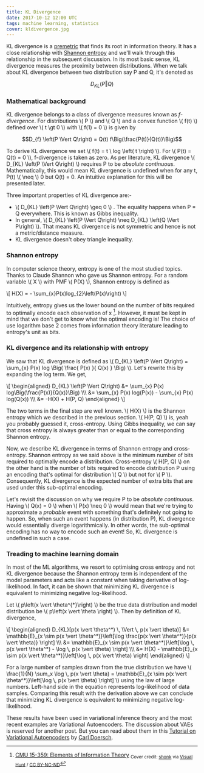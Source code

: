 ```yaml
---
title: KL Divergence
date: 2017-10-12 12:00 UTC
tags: machine learning, statistics
cover: kldivergence.jpg
---
```


KL divergence is a [premetric](https://en.wikipedia.org/wiki/Metric_(mathematics)#Premetrics) that finds its root in information theory. It has a close relationship with [Shannon entropy](https://en.wiktionary.org/wiki/Shannon_entropy) and we'll walk through this relationship in the subsequent discussion. In its most basic sense, KL divergence measures the proximity between distributions. When we talk about KL divergence between two distribution say P and Q, it's denoted as

$$D_{KL} \left(P  \Vert  Q\right)$$

### Mathematical background

<p>
KL divergence belongs to a class of divergence measures known as <i>f-divergence</i>. For distributions \( P \) and \( Q \) and a convex function \( f(t) \) defined over \( t \gt 0 \) with \( f(1) = 0 \) is given by
</p>

$$D_{f} \left(P  \Vert Q\right) = Q(t) f\Big(\frac{P(t)}{Q(t)}\Big)$$

<p>
To derive KL divergence we set \( f(t) = t \ log \left( t \right) \). For \( P(t) = Q(t) = 0 \), f-divergence is taken as zero. As per literature, KL divergence \( D_{KL} \left(P  \Vert  Q\right) \) requires P to be <i>absolute continuous</i>. Mathematically, this would mean KL divergence is undefined when for any t, P(t) \( \neq \) 0 but Q(t) = 0. An intuitive explanation for this will be presented later.
</p>

<p>
Three important properties of KL divergence are:-
<ul>
	<li> \( D_{KL} \left(P  \Vert  Q\right) \geq 0 \) . The equality happens when P = Q everywhere. This is known as Gibbs inequality. </li>
	<li> In general, \( D_{KL} \left(P  \Vert  Q\right) \neq D_{KL} \left(Q  \Vert  P\right) \). That means KL divergence is not symmetric and hence is not a metric/distance measure. </li>
	<li> KL divergence doesn't obey triangle inequality. </li>
</ul>
</p>

### Shannon entropy 

<p>
In computer science theory, entropy is one of the most studied topics. Thanks to Claude Shannon who gave us Shannon entropy. For a random variable \( X \) with PMF \( P(X) \), Shannon entropy is defined as
</p>

<p>
\[ H(X) = - \sum_{x}P(x)log_{2}\left(P(x)\right) \]
</p>

Intuitively, entropy gives us the lower bound on the number of bits required to optimally encode each observation of x [^1]. However, it must be kept in mind that we don't get to know what the optimal encoding is! The choice of use logarithm base 2 comes from information theory literature leading to entropy's unit as bits.

### KL divergence and its relationship with entropy

<p>
We saw that KL divergence is defined as \( D_{KL} \left(P  \Vert  Q\right) = \sum_{x} P(x) log \Big( \frac{ P(x) }{ Q(x) } \Big) \). Let's rewrite this by expanding the log term. We get,
</p>

<p>
\[
\begin{aligned}
D_{KL} \left(P  \Vert Q\right) &= \sum_{x} P(x) log\Big(\frac{P(x)}{Q(x)}\Big) \\\
&= \sum_{x} P(x) log(P(x)) - \sum_{x} P(x) log(Q(x)) \\\
&= -H(X) + H(P, Q)
\end{aligned}
\]
</p>

<p>
The two terms in the final step are well known. \( H(X) \) is the Shannon entropy which we described in the previous section. \( H(P, Q) \) is, yeah you probably guessed it, cross-entropy. Using Gibbs inequality, we can say that cross entropy is always greater than or equal to the corresponding Shannon entropy. 
</p>

<p>
Now, we describe KL divergence in terms of Shannon entropy and cross-entropy. Shannon entropy as we said above is the minimum number of bits required to optimally encode a distribution. Cross-entropy \( H(P, Q) \) on the other hand is the number of bits required to encode distribution P using an encoding that's optimal for distribution \( Q \) but not for \( P \). Consequently, KL divergence is the expected number of extra bits that are used under this sub-optimal encoding. 
</p>

<p>
Let's revisit the discussion on why we require P to be <i>absolute continuous</i>. Having \( Q(x) = 0 \) when \( P(x) \neq 0 \) would mean that we're trying to approximate a <i>probable</i> event with something that's definitely not going to happen. So, when such an event happens (in distribution P), KL divergence would essentially diverge logarithmically. In other words, the sub-optimal encoding has no way to encode such an event! So, KL divergence is undefined in such a case.
</p>

### Treading to machine learning domain

In most of the ML algorithms, we resort to optimising cross entropy and not KL divergence because the Shannon entropy term is independent of the model parameters and acts like a constant when taking derivative of log-likelihood. In fact, it can be shown that minimizing KL divergence is equivalent to minimizing negative log-likelihood.

<p>
Let \( p\left(x \vert \theta^{*}\right) \) be the true data distribution and model distribution be  \( p\left(x \vert \theta \right) \). Then by definition of KL divergence,
</p>

<p>
\[
\begin{aligned}
D_{KL}[p(x \vert \theta^*) \, \Vert \, p(x \vert \theta)] &= \mathbb{E}_{x \sim p(x \vert \theta^*)}\left[\log \frac{p(x \vert \theta^*)}{p(x \vert \theta)} \right] \\\
&= \mathbb{E}_{x \sim p(x \vert \theta^*)}\left[\log \, p(x \vert \theta^*) - \log \, p(x \vert \theta) \right] \\\
&= H(X) - \mathbb{E}_{x \sim p(x \vert \theta^*)}\left[\log \, p(x \vert \theta) \right]
\end{aligned}
\]
</p>

<p>
For a large number of samples drawn from the true distribution we have \( \frac{1}{N} \sum_x \log \, p(x \vert \theta) = \mathbb{E}_{x \sim p(x \vert \theta^*)}\left[\log \, p(x \vert \theta) \right] \) using the law of large numbers. Left-hand side in the equation represents log-likelihood of data samples. Comparing this result with the derivation above we can conclude that minimizing KL divergence is equivalent to minimizing negative log-likelihood.
</p>

These results have been used in variational inference theory and the most recent examples are Variational Autoencoders. The discussion about VAEs is reserved for another post. But you can read about them in this [Tutorial on Variational Autoencoders](https://arxiv.org/pdf/1606.05908.pdf) by [Carl Doersch](http://www.carldoersch.com/).

[^1]: [CMU 15-359: Elements of Information Theory](http://www.cs.cmu.edu/~venkatg/teaching/ITCS-spr2013/notes/15359-2009-lecture25.pdf)
<sub>Cover credit: <a href="https://www.flickr.com/photos/shonk/7537733822/">shonk</a> via <a href="https://visualhunt.com/re/59119f">Visual Hunt</a> / <a href="http://creativecommons.org/licenses/by-nc-nd/2.0/"> CC BY-NC-ND</a></sub>
